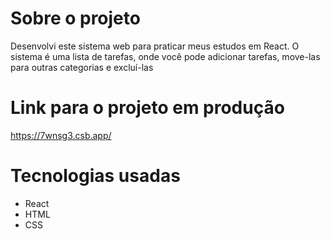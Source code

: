 # Sobre o projeto
Desenvolvi este sistema web para praticar meus estudos em React. O sistema é uma lista de tarefas, onde você pode adicionar tarefas, move-las para outras categorias e excluí-las
# Link para o projeto em produção
https://7wnsg3.csb.app/
# Tecnologias usadas
- React
- HTML
- CSS
